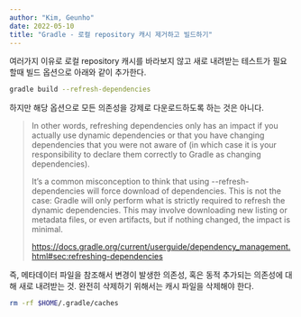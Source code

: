```yaml
---
author: "Kim, Geunho"
date: 2022-05-10
title: "Gradle - 로컬 repository 캐시 제거하고 빌드하기"
---
```


여러가지 이유로 로컬 repository 캐시를 바라보지 않고 새로 내려받는 테스트가 필요할때 빌드 옵션으로 아래와 같이 추가한다.

```sh
gradle build --refresh-dependencies
```

하지만 해당 옵션으로 모든 의존성을 강제로 다운로드하도록 하는 것은 아니다.

> In other words, refreshing dependencies only has an impact if you actually use dynamic dependencies or that you have changing dependencies that you were not aware of (in which case it is your responsibility to declare them correctly to Gradle as changing dependencies).
> 
> It’s a common misconception to think that using --refresh-dependencies will force download of dependencies. This is not the case: Gradle will only perform what is strictly required to refresh the dynamic dependencies. This may involve downloading new listing or metadata files, or even artifacts, but if nothing changed, the impact is minimal.
> 
> https://docs.gradle.org/current/userguide/dependency_management.html#sec:refreshing-dependencies

즉, 메타데이터 파일을 참조해서 변경이 발생한 의존성, 혹은 동적 추가되는 의존성에 대해 새로 내려받는 것.
완전히 삭제하기 위해서는 캐시 파일을 삭제해야 한다.

```sh
rm -rf $HOME/.gradle/caches
```

